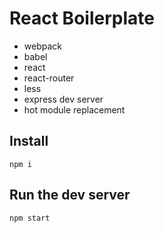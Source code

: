 # React Boilerplate
- webpack
- babel
- react
- react-router
- less
- express dev server
- hot module replacement

## Install
```
npm i
```

## Run the dev server
```
npm start
```
